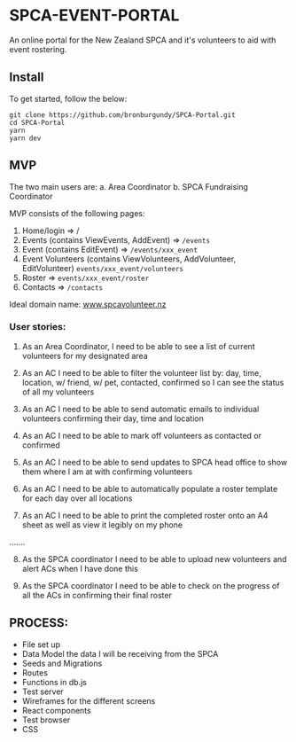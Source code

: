 # SPCA-EVENT-PORTAL

An online portal for the New Zealand SPCA and it's volunteers to aid with event rostering.

## Install
To get started, follow the below:
```
git clone https://github.com/bronburgundy/SPCA-Portal.git
cd SPCA-Portal
yarn
yarn dev
```

## MVP

The two main users are: 
  a. Area Coordinator
  b. SPCA Fundraising Coordinator

MVP consists of the following pages:

1. Home/login => /
2. Events (contains ViewEvents, AddEvent) => `/events`
3. Event (contains EditEvent) => `/events/xxx_event`
4. Event Volunteers (contains ViewVolunteers, AddVolunteer, EditVolunteer) `events/xxx_event/volunteers`
5. Roster => `events/xxx_event/roster`
6. Contacts => `/contacts`

Ideal domain name: www.spcavolunteer.nz

### User stories:

1. As an Area Coordinator, I need to be able to see a list of current volunteers for my designated area

2. As an AC I need to be able to filter the volunteer list by: day, time, location, w/ friend, w/ pet, contacted, confirmed so I can see the status of all my volunteers

3. As an AC I need to be able to send automatic emails to individual volunteers confirming their day, time and location

4. As an AC I need to be able to mark off volunteers as contacted or confirmed

5. As an AC I need to be able to send updates to SPCA head office to show them where I am at with confirming volunteers 

6. As an AC I need to be able to automatically populate a roster template for each day over all locations

7. As an AC I need to be able to print the completed roster onto an A4 sheet as well as view it legibly on my phone

.......

8. As the SPCA coordinator I need to be able to upload new volunteers and alert ACs when I have done this

9. As the SPCA coordinator I need to be able to check on the progress of all the ACs in confirming their final roster


## PROCESS:

* File set up
* Data Model the data I will be receiving from the SPCA
* Seeds and Migrations
* Routes
* Functions in db.js
* Test server
* Wireframes for the different screens
* React components
* Test browser
* CSS


